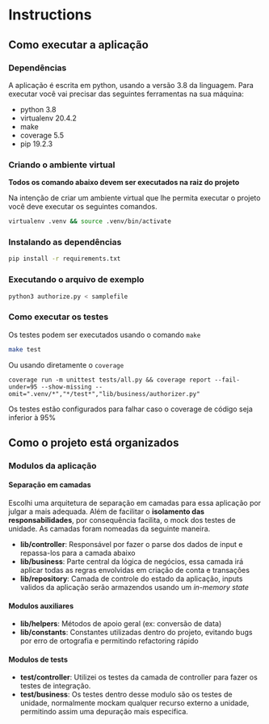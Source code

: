 # Instructions

## Como executar a aplicação

### Dependências
A aplicação é escrita em python, usando a versão 3.8 da linguagem. Para executar você vai precisar das seguintes ferramentas na sua máquina:
- python 3.8
- virtualenv 20.4.2
- make
- coverage 5.5
- pip 19.2.3


### Criando o ambiente virtual

**Todos os comando abaixo devem ser executados na raiz do projeto**

Na intenção de criar um ambiente virtual que lhe permita executar o projeto você deve executar os seguintes comandos.

```bash
virtualenv .venv && source .venv/bin/activate
```

### Instalando as dependências
```bash
pip install -r requirements.txt 
```

### Executando o arquivo de exemplo
```bash
python3 authorize.py < samplefile
```

### Como executar os testes
Os testes podem ser executados usando o comando `make`
```bash
make test
```

Ou usando diretamente o `coverage`
```
coverage run -m unittest tests/all.py && coverage report --fail-under=95 --show-missing --omit=".venv/*","*/test*","lib/business/authorizer.py"
```

Os testes estão configurados para falhar caso o coverage de código seja inferior à 95% 

## Como o projeto está organizados

### Modulos da aplicação
#### Separação em camadas
Escolhi uma arquitetura de separação em camadas para essa aplicação por julgar a mais adequada. Além de facilitar o **isolamento das responsabilidades**, 
por consequência facilita, o mock dos testes de unidade. As camadas foram nomeadas da seguinte maneira.

- **lib/controller**: Responsável por fazer o parse dos dados de input e repassa-los para a camada abaixo
- **lib/business**: Parte central da lógica de negócios, essa camada irá aplicar todas as regras envolvidas em criação de conta e transações
- **lib/repository**: Camada de controle do estado da aplicação, inputs validos da aplicação serão armazendos usando um *in-memory state*

#### Modulos auxiliares
- **lib/helpers**: Métodos de apoio geral (ex: conversão de data)
- **lib/constants**: Constantes utilizadas dentro do projeto, evitando bugs por erro de ortografia e permitindo refactoring rápido 

#### Modulos de tests
- **test/controller**: Utilizei os testes da camada de controller para fazer os testes de integração. 
- **test/business**: Os testes dentro desse modulo são os testes de unidade, normalmente mockam qualquer recurso externo a unidade, permitindo assim uma depuração mais especifica.

[comment]: <> (- **test/repository**: Camada de controle do estado da aplicação, inputs validos da aplicação serão armazendos usando um *in-memory state*)